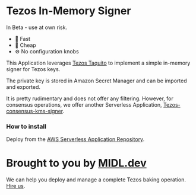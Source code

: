 # Tezos In-Memory Signer

In Beta - use at own risk.

* 🏃 Fast
* 💸 Cheap
* ⚙️ No configuration knobs

This Application leverages [Tezos Taquito](https://tezostaquito.io) to implement a simple in-memory signer for Tezos keys.

The private key is stored in Amazon Secret Manager and can be imported and exported.

It is pretty rudimentary and does not offer any filtering. However, for consensus operations, we offer another Serverless Application, [Tezos-consensus-kms-signer](https://us-east-2.console.aws.amazon.com/lambda/home?region=us-east-2#/create/app?applicationId=arn:aws:serverlessrepo:us-east-2:030073751340:applications/tezos-consensus-kms-signer).

### How to install

Deploy from the [AWS Serverless Application Repository](https://serverlessrepo.aws.amazon.com/applications/us-east-2/030073751340/tezos-in-memory-signer).

# Brought to you by [MIDL.dev](https://midl.dev)

We can help you deploy and manage a complete Tezos baking operation. [Hire us](https://midl.dev/tezos).
